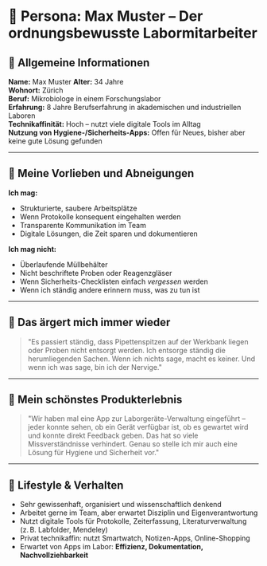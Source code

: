 # 👤 Persona: Max Muster – Der ordnungsbewusste Labormitarbeiter

## 📌 Allgemeine Informationen
**Name:** Max Muster
**Alter:** 34 Jahre  
**Wohnort:** Zürich  
**Beruf:** Mikrobiologe in einem Forschungslabor  
**Erfahrung:** 8 Jahre Berufserfahrung in akademischen und industriellen Laboren  
**Technikaffinität:** Hoch – nutzt viele digitale Tools im Alltag  
**Nutzung von Hygiene-/Sicherheits-Apps:** Offen für Neues, bisher aber keine gute Lösung gefunden

---

## 💬 Meine Vorlieben und Abneigungen

**Ich mag:**
- Strukturierte, saubere Arbeitsplätze  
- Wenn Protokolle konsequent eingehalten werden  
- Transparente Kommunikation im Team  
- Digitale Lösungen, die Zeit sparen und dokumentieren

**Ich mag nicht:**
- Überlaufende Müllbehälter  
- Nicht beschriftete Proben oder Reagenzgläser  
- Wenn Sicherheits-Checklisten einfach *vergessen* werden  
- Wenn ich ständig andere erinnern muss, was zu tun ist

---

## 😤 Das ärgert mich immer wieder

> "Es passiert ständig, dass Pipettenspitzen auf der Werkbank liegen oder Proben nicht entsorgt werden. Ich entsorge ständig die herumliegenden Sachen. Wenn ich nichts sage, macht es keiner. Und wenn ich was sage, bin ich der Nervige."

---

## 🌟 Mein schönstes Produkterlebnis

> "Wir haben mal eine App zur Laborgeräte-Verwaltung eingeführt – jeder konnte sehen, ob ein Gerät verfügbar ist, ob es gewartet wird und konnte direkt Feedback geben. Das hat so viele Missverständnisse verhindert. Genau so stelle ich mir auch eine Lösung für Hygiene und Sicherheit vor."

---

## 🧬 Lifestyle & Verhalten

- Sehr gewissenhaft, organisiert und wissenschaftlich denkend  
- Arbeitet gerne im Team, aber erwartet Disziplin und Eigenverantwortung  
- Nutzt digitale Tools für Protokolle, Zeiterfassung, Literaturverwaltung (z. B. Labfolder, Mendeley)  
- Privat technikaffin: nutzt Smartwatch, Notizen-Apps, Online-Shopping  
- Erwartet von Apps im Labor: **Effizienz, Dokumentation, Nachvollziehbarkeit**